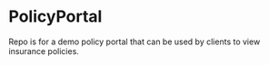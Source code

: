 # PolicyPortal
Repo is for a demo policy portal that can be used by clients to view insurance policies.
